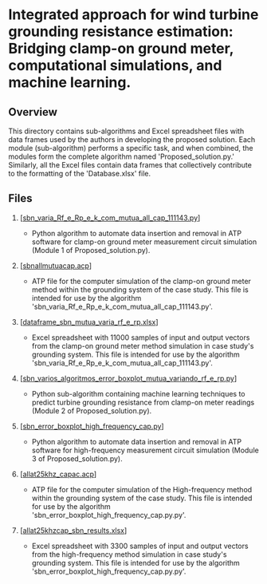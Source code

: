 # Integrated approach for wind turbine grounding resistance estimation: Bridging clamp-on ground meter, computational simulations, and machine learning.

## Overview
This directory contains sub-algorithms and Excel spreadsheet files with data frames used by the authors in developing the proposed solution. Each module (sub-algorithm) performs a specific task, and when combined, the modules form the complete algorithm named 'Proposed_solution.py.' Similarly, all the Excel files contain data frames that collectively contribute to the formatting of the 'Database.xlsx' file.

## Files

1. [[sbn_varia_Rf_e_Rp_e_k_com_mutua_all_cap_111143.py](https://github.com/Alexandregiacomellileal/Update-computacional-tool/blob/main/supporting%20files/sbn_varia_Rf_e_Rp_e_k_com_mutua_all_cap_111143.py)]
    - Python algorithm to automate data insertion and removal in ATP software for clamp-on ground meter measurement circuit simulation (Module 1 of Proposed_solution.py).

2. [[sbnallmutuacap.acp](https://github.com/Alexandregiacomellileal/Update-computacional-tool/blob/main/supporting%20files/sbnallmutuacap.acp)]
    - ATP file for the computer simulation of the clamp-on ground meter method within the grounding system of the case study. This file is intended for use by the algorithm 'sbn_varia_Rf_e_Rp_e_k_com_mutua_all_cap_111143.py'.

3. [[dataframe_sbn_mutua_varia_rf_e_rp.xlsx](https://github.com/Alexandregiacomellileal/Update-computacional-tool/blob/main/supporting%20files/dataframe_sbn_mutua_varia_rf_e_rp.xlsx)]
   - Excel spreadsheet with 11000 samples of input and output vectors from the clamp-on ground meter method simulation in case study's grounding system. This file is intended for use by the algorithm 'sbn_varia_Rf_e_Rp_e_k_com_mutua_all_cap_111143.py'.

4. [[sbn_varios_algoritmos_error_boxplot_mutua_variando_rf_e_rp.py](https://github.com/Alexandregiacomellileal/Update-computacional-tool/blob/main/supporting%20files/sbn_varios_algoritmos_error_boxplot_mutua_variando_rf_e_rp.py)]
    - Python sub-algorithm containing machine learning techniques to predict turbine grounding resistance from clamp-on meter readings (Module 2 of Proposed_solution.py). 

5. [[sbn_error_boxplot_high_frequency_cap.py](https://github.com/Alexandregiacomellileal/Update-computacional-tool/blob/main/supporting%20files/sbn_error_boxplot_high_frequency_cap.py)]
   - Python algorithm to automate data insertion and removal in ATP software for high-frequency measurement circuit simulation (Module 3 of Proposed_solution.py).

6. [[allat25khz_capac.acp](https://github.com/Alexandregiacomellileal/Update-computacional-tool/blob/main/supporting%20files/allat25khz_capac.acp)]
   - ATP file for the computer simulation of the High-frequency method within the grounding system of the case study. This file is intended for use by the algorithm 'sbn_error_boxplot_high_frequency_cap.py.py'.
  
7. [[allat25khzcap_sbn_results.xlsx](https://github.com/Alexandregiacomellileal/Update-computacional-tool/blob/main/supporting%20files/allat25khzcap_sbn_results.xlsx)]
   - Excel spreadsheet with 3300 samples of input and output vectors from the high-frequency method simulation in case study's grounding system. This file is intended for use by the algorithm 'sbn_error_boxplot_high_frequency_cap.py.py'.





